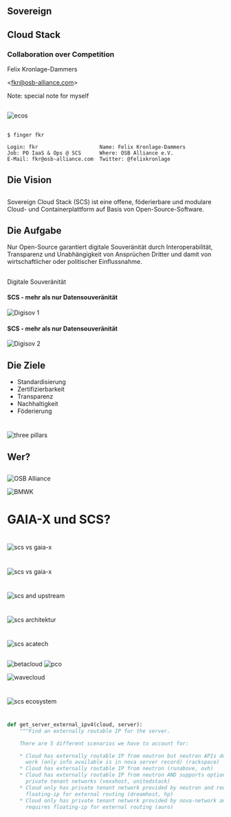 ## Sovereign <!-- .element: style="color:#50c3a5" -->
## Cloud Stack <!-- .element: style="color:#0f5fe1" -->

### Collaboration over Competition <!-- .element: style="color:#50c3a5" -->

Felix Kronlage-Dammers

\<fkr@osb-alliance.com\> <!-- .element: style="color:#50c3a5" -->

Note: special note for myself

<!-- .slide: data-background-image="images/background.jpg" -->


##

![ecos](images/ecos.jpg) <!-- .element height="50%" width="70%" -->


##

```
$ finger fkr

Login: fkr                    Name: Felix Kronlage-Dammers
Job: PO IaaS & Ops @ SCS      Where: OSB Alliance e.V.
E-Mail: fkr@osb-alliance.com  Twitter: @felixkronlage
```


## Die Vision


## 

Sovereign Cloud Stack (SCS) ist eine offene, föderierbare und modulare Cloud- und Containerplattform auf Basis von Open-Source-Software.


## Die Aufgabe


Nur Open-Source garantiert digitale Souveränität durch Interoperabilität, Transparenz und Unabhängigkeit von Ansprüchen Dritter und damit von wirtschaftlicher oder politischer Einflussnahme.


## 

Digitale Souveränität


#### SCS - mehr als nur Datensouveränität 

![Digisov 1](images/digisov-1.png)


#### SCS - mehr als nur Datensouveränität 

![Digisov 2](images/digisov-2.png)


## Die Ziele

* Standardisierung <!-- .element: class="fragment" -->
* Zertifizierbarkeit <!-- .element: class="fragment" -->
* Transparenz <!-- .element: class="fragment" -->
* Nachhaltigkeit <!-- .element: class="fragment" -->
* Föderierung <!-- .element: class="fragment" -->


#

![three pillars](images/three-pillars.png) <!-- .element: class="r-frame" -->


## Wer?


## 

![OSB Alliance](images/logos/osba-logo-claim.svg)

![BMWK](images/logos/bmwk-logo.png) <!-- .element: class="fragment".element height="50%" width="30%" -->


# GAIA-X und SCS?


# 

![scs vs gaia-x](images/scs-vs-gaiax.png)


# 

![scs vs gaia-x](images/scs-vs-gaiax-outline-scs.png)


#

![scs and upstream](images/scs-and-upstream.jpg)


#

![scs architektur](images/201001-SCS-4c.png)


#

![scs acatech](images/Ecosys-SCS-Acatech.png)


## 

![betacloud](images/logos/betacloud-logo.png) <!-- .element height="30%" width="30%" --> ![pco](images/logos/pco-logo.svg) <!-- .element height="30%" width="30%" -->

![wavecloud](images/logos/wavestack-logo.svg) <!-- .element height="30%" width="30%" -->


#

![scs ecosystem](images/scs-ecosystem.png)


#

<!-- .slide:  -->

``` python
def get_server_external_ipv4(cloud, server):
    """Find an externally routable IP for the server.

    There are 5 different scenarios we have to account for:

    * Cloud has externally routable IP from neutron but neutron APIs don't
      work (only info available is in nova server record) (rackspace)
    * Cloud has externally routable IP from neutron (runabove, ovh)
    * Cloud has externally routable IP from neutron AND supports optional
      private tenant networks (vexxhost, unitedstack)
    * Cloud only has private tenant network provided by neutron and requires
      floating-ip for external routing (dreamhost, hp)
    * Cloud only has private tenant network provided by nova-network and
      requires floating-ip for external routing (auro)
```

